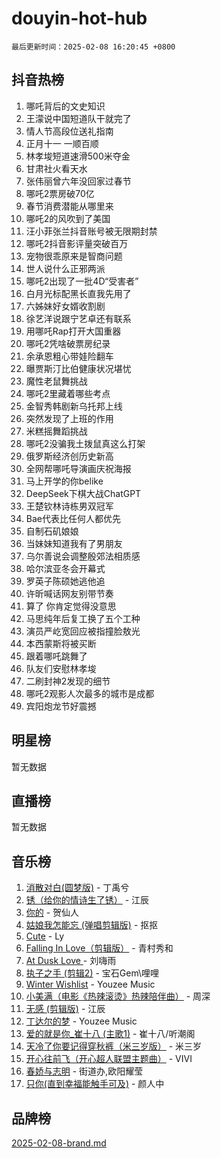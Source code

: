 # douyin-hot-hub

`最后更新时间：2025-02-08 16:20:45 +0800`

## 抖音热榜

1. 哪吒背后的文史知识
1. 王濛说中国短道队干就完了
1. 情人节高段位送礼指南
1. 正月十一 一顺百顺
1. 林孝埈短道速滑500米夺金
1. 甘肃社火看天水
1. 张伟丽曾六年没回家过春节
1. 哪吒2票房破70亿
1. 春节消费潜能从哪里来
1. 哪吒2的风吹到了美国
1. 汪小菲张兰抖音账号被无限期封禁
1. 哪吒2抖音影评量突破百万
1. 宠物很乖原来是智商问题
1. 世人说什么正邪两派
1. 哪吒2出现了一批4D“受害者”
1. 白月光标配黑长直我先用了
1. 六姊妹好女婿收割剧
1. 徐艺洋说跟宁艺卓还有联系
1. 用哪吒Rap打开大国重器
1. 哪吒2凭啥破票房纪录
1. 余承恩粗心带娃险翻车
1. 曝贾斯汀比伯健康状况堪忧
1. 魔性老鼠舞挑战
1. 哪吒2里藏着哪些考点
1. 金智秀韩剧新乌托邦上线
1. 突然发现了上班的作用
1. 米糕摇舞蹈挑战
1. 哪吒2没骗我土拨鼠真这么打架
1. 俄罗斯经济创历史新高
1. 全网帮哪吒导演画庆祝海报
1. 马上开学的你belike
1. DeepSeek下棋大战ChatGPT
1. 王楚钦林诗栋男双冠军
1. Bae代表比任何人都优先
1. 自制石矶娘娘
1. 当妹妹知道我有了男朋友
1. 乌尔善说会调整殷郊法相质感
1. 哈尔滨亚冬会开幕式
1. 罗英子陈硕她逃他追
1. 许昕喊话网友别带节奏
1. 算了 你肯定觉得没意思
1. 马思纯年后复工换了五个工种
1. 演员严屹宽回应被指撞脸敖光
1. 本西蒙斯将被买断
1. 跟着哪吒跳舞了
1. 队友们安慰林孝埈
1. 二刷封神2发现的细节
1. 哪吒2观影人次最多的城市是成都
1. 宾阳炮龙节好震撼

## 明星榜

暂无数据

## 直播榜

暂无数据

## 音乐榜

1. [消散对白(圆梦版)](https://sf5-hl-cdn-tos.douyinstatic.com/obj/tos-cn-ve-2774/og4jB5I5IizzoZVAAAzWgBMAsMDWoArfwBOiFs) - 丁禹兮
1. [锈（给你的情诗生了锈）](https://sf5-hl-cdn-tos.douyinstatic.com/obj/tos-cn-ve-2774/o8a1PBtVqIYbPEGK6e5A4egedVMdm3fCIz6bbE) - 江辰
1. [你的](https://sf5-hl-cdn-tos.douyinstatic.com/obj/tos-cn-ve-2774/oYuIeKf42jB7sEV6B2upMdpYAgfrQWj0FeRegh) - 贺仙人
1. [姑娘我怎能忘 (弹唱剪辑版)](https://sf5-hl-cdn-tos.douyinstatic.com/obj/tos-cn-ve-2774/okamwrBGEMz6illuEofAsMV4yzF5tVWbBiA5AI) - 抠抠
1. [Cute](https://sf5-hl-cdn-tos.douyinstatic.com/obj/tos-cn-ve-2774/o4IbIzHWKAAB4wsS5qMBRiiAlEBGTpQRNfFvuo) - Ly
1. [Falling In Love（剪辑版）](https://sf5-hl-cdn-tos.douyinstatic.com/obj/tos-cn-ve-2774/o8ajpA8zzgBPahbBIO8AcKGBLJezFCRd1wfP9f) - 青村秀和
1. [ At Dusk  Love ](https://sf5-hl-cdn-tos.douyinstatic.com/obj/tos-cn-ve-2774/o8CrpCf5CaYgI4ZrtQgMQAFEfuGqNnRSDQAPBc) - 刘嗨雨
1. [执子之手 (剪辑2)](https://sf5-hl-cdn-tos.douyinstatic.com/obj/tos-cn-ve-2774/oUoZLQjCc31XzqsBnBQUNgeKtYPBcgbFDwtfcu) - 宝石Gem\哩哩
1. [Winter Wishlist](https://sf5-hl-cdn-tos.douyinstatic.com/obj/tos-cn-ve-2774/oIIgUOeamCFCVAzxN6MFRLIBlLGpUqQxeeHrLE) - Youzee Music
1. [小美满（电影《热辣滚烫》热辣陪伴曲）](https://sf3-cdn-tos.douyinstatic.com/obj/tos-cn-ve-2774/o0GAn2lSgfZIDUgtevCGDQYnFg4CwnrBaxbTZL) - 周深
1. [无感 (剪辑版)](https://sf5-hl-cdn-tos.douyinstatic.com/obj/tos-cn-ve-2774/o0eIsUzJBDlQaQFC5OFlgbMEZC1TFYBftOBn6p) - 江辰
1. [丁达尔的梦](https://sf5-hl-cdn-tos.douyinstatic.com/obj/tos-cn-ve-2774/oMU3WirUZBVQkAC9ccG5P2IQirziZM2RTInUY) - Youzee Music
1. [爱的就是你_崔十八 (主歌1)](https://sf5-hl-cdn-tos.douyinstatic.com/obj/tos-cn-ve-2774/oI5BO5DhFZ6UTcNCnZaOCBLtZ7WIMQGfgnXf5E) - 崔十八/听潮阁
1. [天冷了你要记得穿秋裤（米三岁版）](https://sf5-hl-cdn-tos.douyinstatic.com/obj/tos-cn-ve-2774/oQlIwVIDWiZ6BQilAorS7MA0AgCkQDvcZAdm1) - 米三岁
1. [开心往前飞（开心超人联盟主题曲）](https://sf5-hl-cdn-tos.douyinstatic.com/obj/tos-cn-ve-2774/9d8fb7c82cf1421fb93a9fe925275e0a) - VIVI
1. [春娇与志明](https://sf6-cdn-tos.douyinstatic.com/obj/tos-cn-ve-2774/e530d8fceb7044b39707d7f9ff54add1) - 街道办,欧阳耀莹
1. [只你(直到幸福能触手可及)](https://sf5-hl-cdn-tos.douyinstatic.com/obj/tos-cn-ve-2774/o0lBkRDzFTeaVSUz3ZZSCBVtZ5DIMQGfgmEAuE) - 颜人中

## 品牌榜

[2025-02-08-brand.md](2025-02-08-brand.md)
